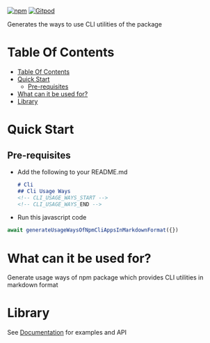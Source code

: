 [![npm](https://img.shields.io/npm/v/@freephoenix888/generate-usage-ways-of-npm-cli-apps-in-markdown-format.svg)](https://www.npmjs.com/package/@freephoenix888/generate-usage-ways-of-npm-cli-apps-in-markdown-format)
[![Gitpod](https://img.shields.io/badge/Gitpod-ready--to--code-blue?logo=gitpod)](https://gitpod.io/#https://github.com/freephoenix888/generate-usage-ways-of-npm-cli-apps-in-markdown-format) 

Generates the ways to use CLI utilities of the package

# Table Of Contents
<!-- Do not remove these comments because they are used for automatic generation -->
<!-- TABLE_OF_CONTENTS_START -->
- [Table Of Contents](#table-of-contents)
- [Quick Start](#quick-start)
  - [Pre-requisites](#pre-requisites)
- [What can it be used for?](#what-can-it-be-used-for)
- [Library](#library)

<!-- TABLE_OF_CONTENTS_END -->

# Quick Start
## Pre-requisites
- Add the following to your README.md
  ```markdown
  # Cli
  ## Cli Usage Ways
  <!-- CLI_USAGE_WAYS_START -->
  <!-- CLI_USAGE_WAYS_END -->
  ```
- Run this javascript code
```javascript
await generateUsageWaysOfNpmCliAppsInMarkdownFormat({})
```

# What can it be used for?
Generate usage ways of npm package which provides CLI utilities in markdown format


# Library
See [Documentation] for examples and API 


[Documentation]: https://freephoenix888.github.io/generate-usage-ways-of-npm-cli-apps-in-markdown-format/